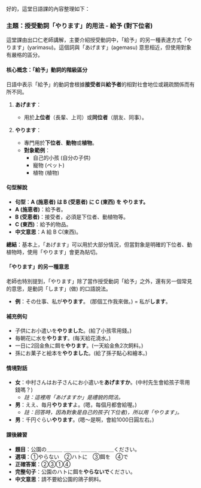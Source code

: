 好的，這堂日語課的內容整理如下：

### **主題：授受動詞「やります」的用法 - 給予 (對下位者)**

這堂課由出口仁老師講解，主要介紹授受動詞中，「給予」的另一種表達方式「やります」(yarimasu)。這個詞與「あげます」(agemasu) 意思相近，但使用對象有嚴格的區分。

#### **核心概念：「給予」動詞的階級區分**

日語中表示「給予」的動詞會根據**接受者**與**給予者**的相對社會地位或親疏關係而有所不同。

1.  **あげます**：
    *   用於**上位者**（長輩、上司）或**同位者**（朋友、同事）。

2.  **やります**：
    *   專門用於**下位者**、**動物**或**植物**。
    *   **對象範例**：
        *   自己的小孩 (自分の子供)
        *   寵物 (ペット)
        *   植物 (植物)

#### **句型解說**

*   **句型**：**A (施恵者) は B (受恵者) に C (東西) を やります。**
*   **A (施恵者)**：給予者。
*   **B (受恵者)**：接受者，必須是下位者、動植物等。
*   **C (東西)**：給予的物品。
*   **中文意思**：A 給 B C(東西)。

**總結**：基本上，「あげます」可以用於大部分情況，但當對象是明確的下位者、動植物時，使用「やります」會更為貼切。

#### **「やります」的另一種意思**

老師也特別提到，「やります」除了當作授受動詞「給予」之外，還有另一個常見的意思，是動詞「します」(做) 的口語說法。
*   **例**：その仕事、私が**やります**。 (那個工作我來做。) = 私が**します**。

#### **補充例句**

*   子供にお小遣いを**やりました**。(給了小孩零用錢。)
*   毎朝花に水を**やります**。(每天給花澆水。)
*   一日に2回金魚に餌を**やります**。(一天給金魚2次飼料。)
*   孫にお菓子と絵本を**やりました**。(給了孫子點心和繪本。)

#### **情境對話**

*   **女**：中村さんはお子さんにお小遣いを**あげますか**。(中村先生會給孩子零用錢嗎？)
    *   *註：這裡用「あげますか」是禮貌的問法。*
*   **男**：ええ、毎月**やります**よ。(嗯，每個月都會給喔。)
    *   *註：回答時，因為對象是自己的孩子(下位者)，所以用「やります」。*
*   **男**：千円ぐらい**やります**。(嗯～是啊，會給1000日圓左右。)

#### **課後練習**

*   **題目**：公園の＿＿＿ ＿＿＿ ＿＿＿ ＿＿＿ください。
*   **選項**：①やらない　②ハトに　③餌を　④で
*   **正確答案**：②③①④
*   **完整句子**：公園のハトに餌を**やらないで**ください。
*   **中文意思**：請不要給公園的鴿子飼料。
